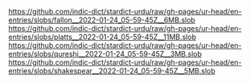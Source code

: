 https://github.com/indic-dict/stardict-urdu/raw/gh-pages/ur-head/en-entries/slobs/fallon__2022-01-24_05-59-45Z__6MB.slob  
https://github.com/indic-dict/stardict-urdu/raw/gh-pages/ur-head/en-entries/slobs/platts__2022-01-24_05-59-45Z__11MB.slob  
https://github.com/indic-dict/stardict-urdu/raw/gh-pages/ur-head/en-entries/slobs/qureshi__2022-01-24_05-59-45Z__3MB.slob  
https://github.com/indic-dict/stardict-urdu/raw/gh-pages/ur-head/en-entries/slobs/shakespear__2022-01-24_05-59-45Z__5MB.slob  

